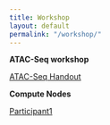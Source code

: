 ```yaml
---
title: Workshop
layout: default
permalink: "/workshop/"
---
```


**ATAC-Seq workshop**

[ATAC-Seq Handout](https://tobiasrausch.com/courses/bertinoro2019/atac.html)

**Compute Nodes**

[Participant1](http://ec2-35-159-51-138.eu-central-1.compute.amazonaws.com:8787)

